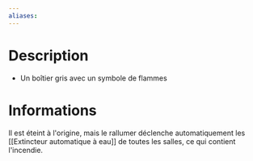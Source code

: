 ```yaml
---
aliases:
---
```

# Description
- Un boîtier gris avec un symbole de flammes

# Informations
Il est éteint à l'origine, mais le rallumer déclenche automatiquement les [[Extincteur automatique à eau]] de toutes les salles, ce qui contient l'incendie.